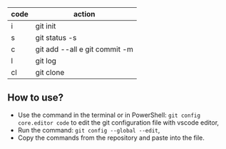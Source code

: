 
| code |           action      |
|--------------|--------------|
| i |  git init | 
| s |  git status -s| 
| c |  git add --all e git commit -m | 
| l |  git log | 
|	cl |  git clone | 
  
## How to use?

- Use the command in the terminal or in PowerShell: `git config core.editor code` to edit the git configuration file with vscode editor,
- Run the command: `git config --global --edit`,
- Copy the commands from the repository and paste into the file.
